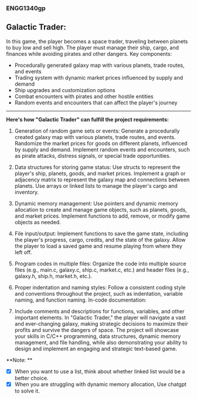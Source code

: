 ###  ENGG1340gp  ###
## Galactic Trader: ##
In this game, the player becomes a space trader, traveling between planets to buy low and sell high. The player must manage their ship, cargo, and finances while avoiding pirates and other dangers.
Key components:
- Procedurally generated galaxy map with various planets, trade routes, and events
- Trading system with dynamic market prices influenced by supply and demand
- Ship upgrades and customization options
- Combat encounters with pirates and other hostile entities
- Random events and encounters that can affect the player's journey

--------------------------------------------------------------
**Here's how "Galactic Trader" can fulfill the project requirements:**

1. Generation of random game sets or events:
Generate a procedurally created galaxy map with various planets, trade routes, and events.
Randomize the market prices for goods on different planets, influenced by supply and demand.
Implement random events and encounters, such as pirate attacks, distress signals, or special trade opportunities.

2. Data structures for storing game status:
Use structs to represent the player's ship, planets, goods, and market prices.
Implement a graph or adjacency matrix to represent the galaxy map and connections between planets.
Use arrays or linked lists to manage the player's cargo and inventory.

3. Dynamic memory management:
Use pointers and dynamic memory allocation to create and manage game objects, such as planets, goods, and market prices.
Implement functions to add, remove, or modify game objects as needed.

4. File input/output:
Implement functions to save the game state, including the player's progress, cargo, credits, and the state of the galaxy.
Allow the player to load a saved game and resume playing from where they left off.

5. Program codes in multiple files:
Organize the code into multiple source files (e.g., main.c, galaxy.c, ship.c, market.c, etc.) and header files (e.g., galaxy.h, ship.h, market.h, etc.).

6. Proper indentation and naming styles:
Follow a consistent coding style and conventions throughout the project, such as indentation, variable naming, and function naming.
In-code documentation:

7. Include comments and descriptions for functions, variables, and other important elements.
In "Galactic Trader," the player will navigate a vast and ever-changing galaxy, making strategic decisions to maximize their profits and survive the dangers of space. The project will showcase your skills in C/C++ programming, data structures, dynamic memory management, and file handling, while also demonstrating your ability to design and implement an engaging and strategic text-based game.

**Note: **

- [x] When you want to use a list, think about whether linked list would be a better choice.
- [x] When you are struggling with dynamic memory allocation, Use chatgpt to solve it. 
